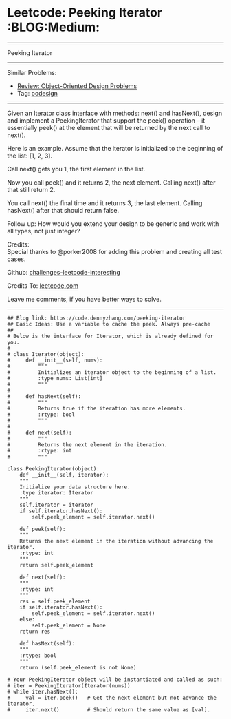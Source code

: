 
# Leetcode: Peeking Iterator     :BLOG:Medium:

---

Peeking Iterator  

---

Similar Problems:  

-   [Review: Object-Oriented Design Problems](https://code.dennyzhang.com/review-oodesign)
-   Tag: [oodesign](https://code.dennyzhang.com/tag/oodesign)

---

Given an Iterator class interface with methods: next() and hasNext(), design and implement a PeekingIterator that support the peek() operation &#x2013; it essentially peek() at the element that will be returned by the next call to next().  

Here is an example. Assume that the iterator is initialized to the beginning of the list: [1, 2, 3].  

Call next() gets you 1, the first element in the list.  

Now you call peek() and it returns 2, the next element. Calling next() after that still return 2.  

You call next() the final time and it returns 3, the last element. Calling hasNext() after that should return false.  

Follow up: How would you extend your design to be generic and work with all types, not just integer?  

Credits:  
Special thanks to @porker2008 for adding this problem and creating all test cases.  

Github: [challenges-leetcode-interesting](https://github.com/DennyZhang/challenges-leetcode-interesting/tree/master/problems/peeking-iterator)  

Credits To: [leetcode.com](https://leetcode.com/problems/peeking-iterator/description/)  

Leave me comments, if you have better ways to solve.  

---

    ## Blog link: https://code.dennyzhang.com/peeking-iterator
    ## Basic Ideas: Use a variable to cache the peek. Always pre-cache
    ##
    # Below is the interface for Iterator, which is already defined for you.
    #
    # class Iterator(object):
    #     def __init__(self, nums):
    #         """
    #         Initializes an iterator object to the beginning of a list.
    #         :type nums: List[int]
    #         """
    #
    #     def hasNext(self):
    #         """
    #         Returns true if the iteration has more elements.
    #         :rtype: bool
    #         """
    #
    #     def next(self):
    #         """
    #         Returns the next element in the iteration.
    #         :rtype: int
    #         """
    
    class PeekingIterator(object):
        def __init__(self, iterator):
    	"""
    	Initialize your data structure here.
    	:type iterator: Iterator
    	"""
    	self.iterator = iterator
    	if self.iterator.hasNext():
    	    self.peek_element = self.iterator.next()
    
        def peek(self):
    	"""
    	Returns the next element in the iteration without advancing the iterator.
    	:rtype: int
    	"""
    	return self.peek_element        
    
        def next(self):
    	"""
    	:rtype: int
    	"""
    	res = self.peek_element
    	if self.iterator.hasNext():
    	    self.peek_element = self.iterator.next()
    	else:
    	    self.peek_element = None
    	return res
    
        def hasNext(self):
    	"""
    	:rtype: bool
    	"""
    	return (self.peek_element is not None)
    
    # Your PeekingIterator object will be instantiated and called as such:
    # iter = PeekingIterator(Iterator(nums))
    # while iter.hasNext():
    #     val = iter.peek()   # Get the next element but not advance the iterator.
    #     iter.next()         # Should return the same value as [val].


